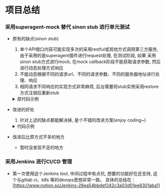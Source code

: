 
# 项目总结


### 采用superagent-mock 替代 sinon stub 进行单元测试

* 原有的缺点(sinon stub)
   1. 单个API借口内容可能实现多次的采用restful或其他方式调用第三方服务, 由于采用的是superagent插件进行request处理, 在测试阶段, 如果
      采用sinon stub方式进行mock, 在mock callback阶段不能获取请求参数, 然后进行动态处理方式响应
   2. 不能动态根据不同的请求url、不同的请求参数、不同的服务器地址进行处理、响应
   3. 相同请求不同响应的实现方式非常麻烦, 后台需要将stub实例采用restore方式注销后重新stub
    
    <details> 
        <summary>原代码示例</summary>
        
        ```javascript
        
            let sandbox = sinon.createSandbox();
            superagetnMockCfg = [{
                /**
                 * regular expression of URL
                 */
                pattern: `${config.wallet.btc.url}(.*)`,
        
                /**
                 * returns the data
                 *
                 * @param match array Result of the resolution of the regular expression
                 * @param params object sent by 'send' function
                 * @param headers object set by 'set' function
                 * @param context object the context of running the fixtures function
                 */
                fixtures: function (match, params, headers, context) {
                    if (process.env.NODE_ENV !== 'test') {
                        return context.cancel = true;
                    }
        
                    if (match[1] === '' && params.hasOwnProperty('method')) {
                        switch (params.method) {
                            case 'createwallet':
                                let callback = btcRpcConfig.createwallet.resList[btcRpcConfig.createwallet.currentRes];
                                if (typeof callback === 'function') {
                                    return callback(match, params, headers, context);
                                }
        
                                break;
                        }
                    }
        
                    throw new Error(404);
                },
        
                get: (match, data) => {  return data;  },
                post: (match, data) => {  return data;  }
            }];
    
    
            // replace request response method
            let requestStub = sandbox.stub(superagent.Request.prototype, 'then') 
                 .callsFake((resolve) => {
                     resolve({
                         body: {
                            "result": {
                                "name": 'walletData.id',
                                "warning": ""
                            },
                            "error": null,
                            "id": "curltest"
                         },
                         status: 200
                    });
                });
            requestStub.restore(); // 注销
        ```
    </details>
    
    
    
   
* 改进的好处
   1. 针对上述的缺点都能解决掉, 是个不错的改进方案(enjoy coding~)
   <details>
        <summary>代码示例</summary>
   
        ```javascript
        
            const btcRpcConfig = {
                createwallet: {
                    currentRes: 'success', // 当前调用callback, resList 是callback相关callback 列表
                    resList: {
                        success: function (match, params, headers, context) {
                            return 'success';
                        },
                        alreayExists: function (match, params, headers, context) {
                            return 'alreayExists';
                        }
                    }
                }
            };
           
            let superagetnMockCfg = [
                {
                    /**
                     * regular expression of URL
                     */
                    pattern: `${config.wallet.btc.url}(.*)`,
            
                    fixtures: function (match, params, headers, context) {
                        if (process.env.NODE_ENV !== 'test') {
                            return context.cancel = true;
                        }
            
                        if (match[1] === '' && params.hasOwnProperty('method')) {
                            switch (params.method) {
                                case 'createwallet':
                                    let callback = btcRpcConfig.createwallet.resList[btcRpcConfig.createwallet.currentRes];
                                    if (typeof callback === 'function') {
                                        return callback(match, params, headers, context);
                                    }
            
                                    break;
                            }
                        }
            
                        throw new Error(404);
                    },
            
                    get: (match, data) => {
                        return {
                            body: data
                        };
                    },
            
                    post: (match, data) => { return data; }
                }
            ];
                
            const superagent = require('superagent');
            const superagentMock = require('superagent-mock');
            let superagentMockInstance = superagentMock(superagent, superagetnMockCfg);  
            
            // 如果想要相同请求不同响应, 只需要改变btcRpcConfig.wallet.currentRes 即可.
        ```
   </details>     

* 改进后比原方式不多的地方
  - 暂时没发现不足的地方


### 采用Jenkins 进行CI/CD 管理
 * 第一次使用这个Jenkins tool, 中间过程中有点坑, 想要的功能好在还支持, 这个与gitlab ci、k8s 等的devops思想非常一致。
   具体的总结在： [https://www.notion.so/Jenkins-28ea54bbdef242c3a03d01ee8301aba1]